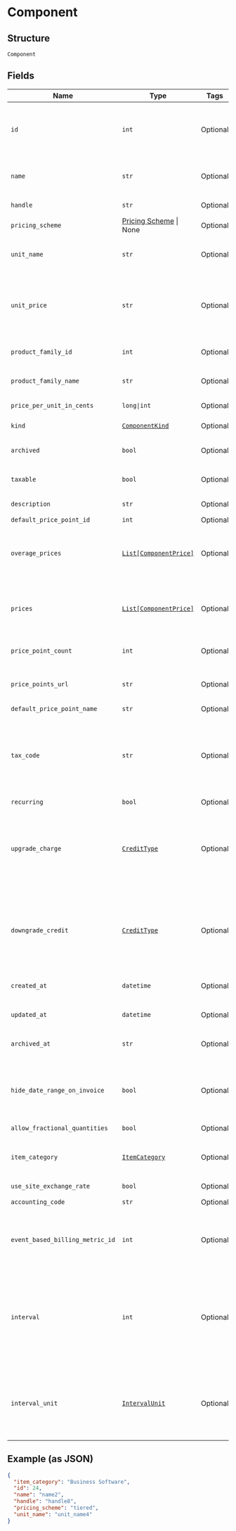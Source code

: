
# Component

## Structure

`Component`

## Fields

| Name | Type | Tags | Description |
|  --- | --- | --- | --- |
| `id` | `int` | Optional | The unique ID assigned to the component by Chargify. This ID can be used to fetch the component from the API. |
| `name` | `str` | Optional | The name of the Component, suitable for display on statements. i.e. Text Messages. |
| `handle` | `str` | Optional | The component API handle |
| `pricing_scheme` | [Pricing Scheme](../../doc/models/pricing-scheme.md) \| None | Optional | This is a container for one-of cases. |
| `unit_name` | `str` | Optional | The name of the unit that the component’s usage is measured in. i.e. message |
| `unit_price` | `str` | Optional | The amount the customer will be charged per unit. This field is only populated for ‘per_unit’ pricing schemes, otherwise it may be null. |
| `product_family_id` | `int` | Optional | The id of the Product Family to which the Component belongs |
| `product_family_name` | `str` | Optional | The name of the Product Family to which the Component belongs |
| `price_per_unit_in_cents` | `long\|int` | Optional | deprecated - use unit_price instead |
| `kind` | [`ComponentKind`](../../doc/models/component-kind.md) | Optional | A handle for the component type |
| `archived` | `bool` | Optional | Boolean flag describing whether a component is archived or not. |
| `taxable` | `bool` | Optional | Boolean flag describing whether a component is taxable or not. |
| `description` | `str` | Optional | The description of the component. |
| `default_price_point_id` | `int` | Optional | - |
| `overage_prices` | [`List[ComponentPrice]`](../../doc/models/component-price.md) | Optional | An array of price brackets. If the component uses the ‘per_unit’ pricing scheme, this array will be empty. |
| `prices` | [`List[ComponentPrice]`](../../doc/models/component-price.md) | Optional | An array of price brackets. If the component uses the ‘per_unit’ pricing scheme, this array will be empty. |
| `price_point_count` | `int` | Optional | Count for the number of price points associated with the component |
| `price_points_url` | `str` | Optional | URL that points to the location to read the existing price points via GET request |
| `default_price_point_name` | `str` | Optional | - |
| `tax_code` | `str` | Optional | A string representing the tax code related to the component type. This is especially important when using the Avalara service to tax based on locale. This attribute has a max length of 10 characters. |
| `recurring` | `bool` | Optional | - |
| `upgrade_charge` | [`CreditType`](../../doc/models/credit-type.md) | Optional | The type of credit to be created when upgrading/downgrading. Defaults to the component and then site setting if one is not provided.<br>Available values: `full`, `prorated`, `none`. |
| `downgrade_credit` | [`CreditType`](../../doc/models/credit-type.md) | Optional | The type of credit to be created when upgrading/downgrading. Defaults to the component and then site setting if one is not provided.<br>Available values: `full`, `prorated`, `none`. |
| `created_at` | `datetime` | Optional | Timestamp indicating when this component was created |
| `updated_at` | `datetime` | Optional | Timestamp indicating when this component was updated |
| `archived_at` | `str` | Optional | Timestamp indicating when this component was archived |
| `hide_date_range_on_invoice` | `bool` | Optional | (Only available on Relationship Invoicing sites) Boolean flag describing if the service date range should show for the component on generated invoices. |
| `allow_fractional_quantities` | `bool` | Optional | - |
| `item_category` | [`ItemCategory`](../../doc/models/item-category.md) | Optional | One of the following: Business Software, Consumer Software, Digital Services, Physical Goods, Other |
| `use_site_exchange_rate` | `bool` | Optional | - |
| `accounting_code` | `str` | Optional | E.g. Internal ID or SKU Number |
| `event_based_billing_metric_id` | `int` | Optional | (Only for Event Based Components) This is an ID of a metric attached to the component. This metric is used to bill upon collected events. |
| `interval` | `int` | Optional | The numerical interval. i.e. an interval of ‘30’ coupled with an interval_unit of day would mean this component's default price point would renew every 30 days. This property is only available for sites with Multifrequency enabled. |
| `interval_unit` | [`IntervalUnit`](../../doc/models/interval-unit.md) | Optional | A string representing the interval unit for this component's default price point, either month or day. This property is only available for sites with Multifrequency enabled. |

## Example (as JSON)

```json
{
  "item_category": "Business Software",
  "id": 24,
  "name": "name2",
  "handle": "handle8",
  "pricing_scheme": "tiered",
  "unit_name": "unit_name4"
}
```


